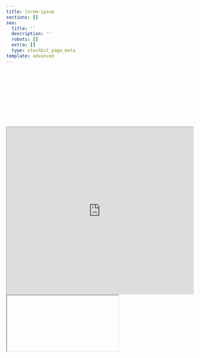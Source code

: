 ```yaml
---
title: lorem-ipsum
sections: []
seo:
  title: ''
  description: ''
  robots: []
  extra: []
  type: stackbit_page_meta
template: advanced
---
```

<br>
<br>
<br>
<br>

<br>

<br>

<br>

<br>

<br>

<iframe src="https://bgoonz-blog-v3-0.netlify.app/contact/" height="600px" width="100%" style="zoom:0.75;">
</iframe>



<iframe src="" ></iframe>